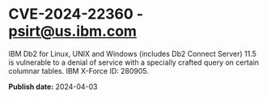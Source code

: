 # CVE-2024-22360 - psirt@us.ibm.com

IBM Db2 for Linux, UNIX and Windows (includes Db2 Connect Server) 11.5 is vulnerable to a denial of service with a specially crafted query on certain columnar tables.  IBM X-Force ID:  280905.

**Publish date:** 2024-04-03
